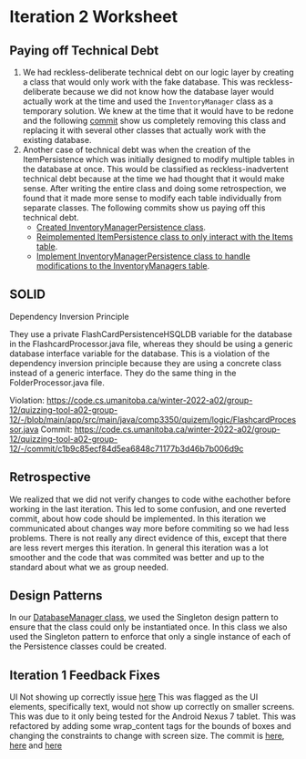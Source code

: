 Iteration 2 Worksheet
=====================

Paying off Technical Debt
-----------------
1. We had reckless-deliberate technical debt on our logic layer by creating a class that would only work with the fake database. This was reckless-deliberate because we did not know how the database layer would actually work at the time and used the `InventoryManager` class as a temporary solution. We knew at the time that it would have to be redone and the following [commit](https://code.cs.umanitoba.ca/winter-2022-a02/group-14/warehouse-inventory-system/-/commit/8a01b96e26372b8c7e5a4de65d8fa23b309ddc82) show us completely removing this class and replacing it with several other classes that actually work with the existing database.
2. Another case of technical debt was when the creation of the ItemPersistence which was initially designed to modify multiple tables in the database at once. This would be classified as reckless-inadvertent technical debt because at the time we had thought that it would make sense. After writing the entire class and doing some retrospection, we found that it made more sense to modify each table individually from separate classes. The following commits show us paying off this technical debt.
	- [Created InventoryManagerPersistence class](https://code.cs.umanitoba.ca/winter-2022-a02/group-14/warehouse-inventory-system/-/commit/83ec76b33d87508057919aeaf86c97fff8e8586e).
	- [Reimplemented ItemPersistence class to only interact with the Items table](https://code.cs.umanitoba.ca/winter-2022-a02/group-14/warehouse-inventory-system/-/commit/48974f2e69d976858a2ab307f2a3b3b4e9525ec0).
	- [Implement InventoryManagerPersistence class to handle modifications to the InventoryManagers table](https://code.cs.umanitoba.ca/winter-2022-a02/group-14/warehouse-inventory-system/-/commit/d53b445786ab6e5ba4b8afb45b4dbf69f5a4a16f).

SOLID
----------------
Dependency Inversion Principle

They use a private FlashCardPersistenceHSQLDB variable for the database in the FlashcardProcessor.java file, whereas they should be using a generic database interface variable for the database. This is a violation of the dependency inversion principle because they are using a concrete class instead of a generic interface. They do the same thing in the FolderProcessor.java file.

Violation: https://code.cs.umanitoba.ca/winter-2022-a02/group-12/quizzing-tool-a02-group-12/-/blob/main/app/src/main/java/comp3350/quizem/logic/FlashcardProcessor.java
Commit: https://code.cs.umanitoba.ca/winter-2022-a02/group-12/quizzing-tool-a02-group-12/-/commit/c1b9c85ecf84d5ea6848c71177b3d46b7b006d9c



Retrospective
----------
We realized that we did not verify changes to code withe eachother before working in the last iteration. This led to some confusion, and one reverted commit, about how code should be implemented. In this iteration we communicated about changes way more before commiting so we had less problems. There is not really any direct evidence of this, except that there are less revert merges this iteration. In general this iteration was a lot smoother and the code that was commited was better and up to the standard about what we as  group needed.


Design Patterns
-----
In our [DatabaseManager class](https://code.cs.umanitoba.ca/winter-2022-a02/group-14/warehouse-inventory-system/-/blob/development/app/src/main/java/database/DatabaseManager.java), we used the Singleton design pattern to ensure that the class could only be instantiated once. In this class we also used the Singleton pattern to enforce that only a single instance of each of the Persistence classes could be created.


Iteration 1 Feedback Fixes
--------------
UI Not showing up correctly issue [here](https://code.cs.umanitoba.ca/winter-2022-a02/group-14/warehouse-inventory-system/-/issues/66)
This was flagged as the UI elements, specifically text, would not show up correctly on smaller screens. This was due to it only being tested for the Android Nexus 7 tablet. This was refactored by adding some wrap_content tags for the bounds of boxes and changing the constraints to change with screen size. The commit is [here](https://code.cs.umanitoba.ca/winter-2022-a02/group-14/warehouse-inventory-system/-/commit/38d1622e1a27739ce9e22acae946d256f5037075), [here](https://code.cs.umanitoba.ca/winter-2022-a02/group-14/warehouse-inventory-system/-/commit/52becb3e849f3c720c9f4401dc6fd4e6b3f635f1) and [here](https://code.cs.umanitoba.ca/winter-2022-a02/group-14/warehouse-inventory-system/-/commit/58a0b2e8d332b55674d22c4da1cc1e9c5fb8cff5)
